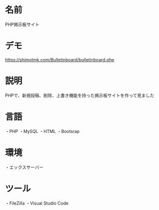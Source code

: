# 名前
PHP掲示板サイト

# デモ
https://shimotmk.com/Bulletinboard/bulletinboard.php

# 説明
PHPで、新規投稿、削除、上書き機能を持った掲示板サイトを作って見ました

# 言語
・PHP
・MySQL
・HTML
・Bootsrap

# 環境
・エックスサーバー 

# ツール
・FileZilla
・Visual Studio Code
